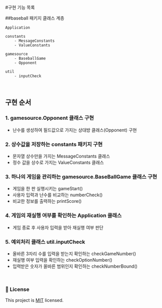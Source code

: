 #구현 기능 목록
<br>

##baseball 패키지 클래스 계층

```aidl
Application

constants
    - MessageConstants
    - ValueConstants

gamesource
    - BaseballGame
    - Opponent

util
    - inputCheck

```
<br>

## 구현 순서

### 1. gamesource.Opponent 클래스 구현
- 난수를 생성하여 필드값으로 가지는 상대방 클래스(Opponent) 구현

### 2. 상수값을 저장하는 constants 패키지 구현
- 문자열 상수만을 가지는 MessageConstants 클래스
- 정수 값을 상수로 가지는 ValueConstants 클래스

### 3. 하나의 게임을 관리하는 gamesource.BaseBallGame 클래스 구현
- 게임을 한 판 실행시키는 gameStart()
- 사용자 입력과 난수를 비교하는 numberCheck()
- 비교한 정보를 출력하는 printScore()

### 4. 게임의 재실행 여부를 확인하는 Application 클래스
- 게임 종료 후 사용자 입력을 받아 재실행 여부 판단

### 5. 예외처리 클래스 util.inputCheck
- 올바른 3자리 수를 입력을 받는지 확인하는 checkGameNumber()
- 재실행 여부 입력을 확인하는 checkOptionNumber()
- 입력받은 숫자가 올바른 범위인지 확인하는 checkNumberBound()

<br>

### 📝 License

This project is [MIT](https://github.com/woowacourse/java-baseball-precourse/blob/master/LICENSE) licensed.
